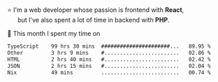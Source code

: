 ⭐ I'm a web developer whose passion is frontend with <b>React</b>,<br/>
&nbsp; &nbsp; &nbsp; but I've also spent a lot of time in backend with <b>PHP</b>.

📅 This month I spent my time on

<!--START_SECTION:waka-->

```txt
TypeScript    99 hrs 30 mins  ######################...   89.95 %
Other         3 hrs 9 mins    #........................   02.86 %
HTML          2 hrs 40 mins   #........................   02.42 %
JSON          2 hrs 15 mins   #........................   02.04 %
Nix           49 mins         .........................   00.74 %
```

<!--END_SECTION:waka-->
